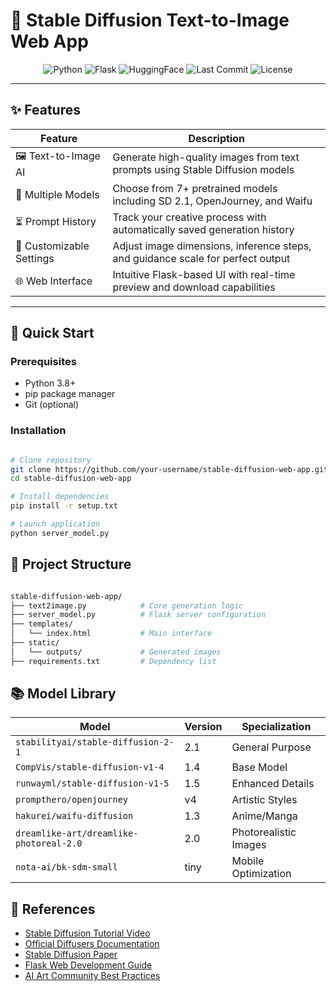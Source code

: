 # 🎨 Stable Diffusion Text-to-Image Web App

<div align="center">
  <img src="https://img.shields.io/badge/Python-3.8%2B-3776AB?logo=python&logoColor=white" alt="Python">
  <img src="https://img.shields.io/badge/Flask-2.3.2-000000?logo=flask" alt="Flask">
  <img src="https://img.shields.io/badge/HuggingFace-Diffusers-FFD21F?logo=huggingface" alt="HuggingFace">
  <img src="https://img.shields.io/github/last-commit/your-username/stable-diffusion-web-app?color=blue" alt="Last Commit">
  <img src="https://img.shields.io/badge/License-MIT-green.svg" alt="License">
</div>


---

## ✨ Features

<div align="center">
  
| **Feature**               | **Description**                                                                 |
|---------------------------|---------------------------------------------------------------------------------|
| 🖼️ Text-to-Image AI      | Generate high-quality images from text prompts using Stable Diffusion models    |
| 🧠 Multiple Models        | Choose from 7+ pretrained models including SD 2.1, OpenJourney, and Waifu       |
| ⏳ Prompt History         | Track your creative process with automatically saved generation history         |
| 🎨 Customizable Settings  | Adjust image dimensions, inference steps, and guidance scale for perfect output |
| 🌐 Web Interface          | Intuitive Flask-based UI with real-time preview and download capabilities       |

</div>

---

## 🚀 Quick Start

### Prerequisites
- Python 3.8+
- pip package manager
- Git (optional)

### Installation
```bash

# Clone repository
git clone https://github.com/your-username/stable-diffusion-web-app.git
cd stable-diffusion-web-app

# Install dependencies
pip install -r setup.txt

# Launch application
python server_model.py

```
## 🧩 Project Structure
```bash

stable-diffusion-web-app/
├── text2image.py            # Core generation logic
├── server_model.py          # Flask server configuration
├── templates/  
│   └── index.html           # Main interface
├── static/
│   └── outputs/             # Generated images
├── requirements.txt         # Dependency list

```
## 📚 Model Library

| **Model**                              | **Version** | **Specialization**       |
|----------------------------------------|-------------|---------------------------|
| `stabilityai/stable-diffusion-2-1`     | 2.1         | General Purpose           |
| `CompVis/stable-diffusion-v1-4`        | 1.4         | Base Model                |
| `runwayml/stable-diffusion-v1-5`       | 1.5         | Enhanced Details          |
| `prompthero/openjourney`               | v4          | Artistic Styles           |
| `hakurei/waifu-diffusion`              | 1.3         | Anime/Manga               |
| `dreamlike-art/dreamlike-photoreal-2.0`| 2.0         | Photorealistic Images     |
| `nota-ai/bk-sdm-small`                 | tiny        | Mobile Optimization       |

## 🔎 References

- [Stable Diffusion Tutorial Video](https://www.youtube.com/watch?v=SvfWcATc5VY&t=1566s)
- [Official Diffusers Documentation](https://huggingface.co/docs/diffusers)
- [Stable Diffusion Paper](https://arxiv.org/abs/2112.10752)
- [Flask Web Development Guide](https://flask.palletsprojects.com/en/2.3.x/)
- [AI Art Community Best Practices](https://github.com/Maks-s/sd-awesome)

